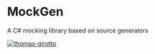 # MockGen
A C# mocking library based on source generators 

[![thomas-girotto](https://circleci.com/gh/thomas-girotto/MockGen.svg?style=svg)](https://app.circleci.com/pipelines/github/thomas-girotto/MockGen)
